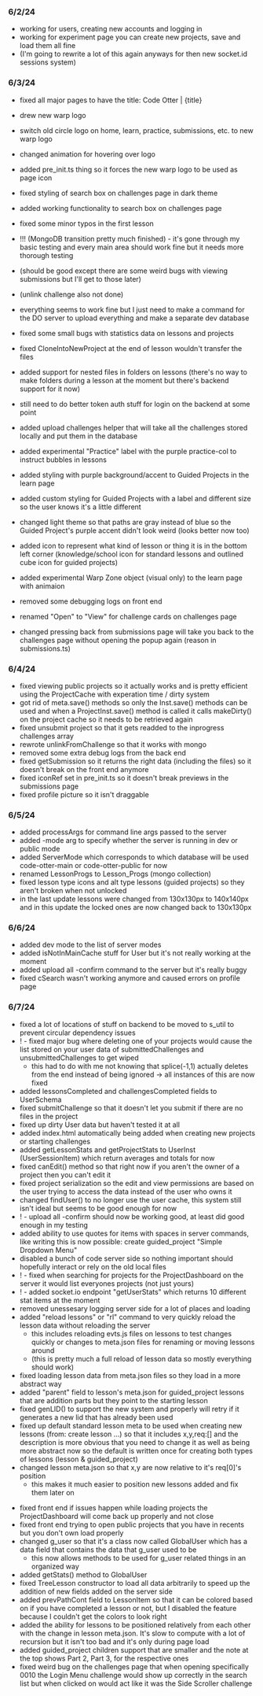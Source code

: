 ### 6/2/24
- working for users, creating new accounts and logging in
- working for experiment page you can create new projects, save and load them all fine
- (I'm going to rewrite a lot of this again anyways for then new socket.id sessions system)

### 6/3/24
- fixed all major pages to have the title: Code Otter | {title}
- drew new warp logo
- switch old circle logo on home, learn, practice, submissions, etc. to new warp logo
- changed animation for hovering over logo
- added pre_init.ts thing so it forces the new warp logo to be used as page icon
- fixed styling of search box on challenges page in dark theme
- added working functionality to search box on challenges page
- fixed some minor typos in the first lesson

- !!! (MongoDB transition pretty much finished) - it's gone through my basic testing and every main area should work fine but it needs more thorough testing
- (should be good except there are some weird bugs with viewing submissions but I'll get to those later)
- (unlink challenge also not done)
- everything seems to work fine but I just need to make a command for the DO server to upload everything and make a separate dev database
- fixed some small bugs with statistics data on lessons and projects
- fixed CloneIntoNewProject at the end of lesson wouldn't transfer the files
- added support for nested files in folders on lessons (there's no way to make folders during a lesson at the moment but there's backend support for it now)
- still need to do better token auth stuff for login on the backend at some point
- added upload challenges helper that will take all the challenges stored locally and put them in the database

- added experimental "Practice" label with the purple practice-col to instruct bubbles in lessons
- added styling with purple background/accent to Guided Projects in the learn page
- added custom styling for Guided Projects with a label and different size so the user knows it's a little different
- changed light theme so that paths are gray instead of blue so the Guided Project's purple accent didn't look weird (looks better now too)
- added icon to represent what kind of lesson or thing it is in the bottom left corner (knowledge/school icon for standard lessons and outlined cube icon for guided projects)
- added experimental Warp Zone object (visual only) to the learn page with animaion
- removed some debugging logs on front end
- renamed "Open" to "View" for challenge cards on challenges page
- changed pressing back from submissions page will take you back to the challenges page without opening the popup again (reason in submissions.ts)

### 6/4/24
- fixed viewing public projects so it actually works and is pretty efficient using the ProjectCache with experation time / dirty system
- got rid of meta.save() methods so only the Inst.save() methods can be used and when a ProjectInst.save() method is called it calls makeDirty() on the project cache so it needs to be retrieved again
- fixed unsubmit project so that it gets readded to the inprogress challenges array
- rewrote unlinkFromChallenge so that it works with mongo
- removed some extra debug logs from the back end
- fixed getSubmission so it returns the right data (including the files) so it doesn't break on the front end anymore
- fixed iconRef set in pre_init.ts so it doesn't break previews in the submissions page
- fixed profile picture so it isn't draggable

### 6/5/24
- added processArgs for command line args passed to the server
- added -mode arg to specify whether the server is running in dev or public mode
- added ServerMode which corresponds to which database will be used code-otter-main or code-otter-public for now
- renamed LessonProgs to Lesson_Progs (mongo collection)
- fixed lesson type icons and alt type lessons (guided projects) so they aren't broken when not unlocked
- in the last update lessons were changed from 130x130px to 140x140px and in this update the locked ones are now changed back to 130x130px

### 6/6/24
- added dev mode to the list of server modes
- added isNotInMainCache stuff for User but it's not really working at the moment
- added upload all -confirm command to the server but it's really buggy
- fixed cSearch wasn't working anymore and caused errors on profile page

### 6/7/24
<!-- Mostly Back End Stuff -->
- fixed a lot of locations of stuff on backend to be moved to s_util to prevent circular dependency issues
- ! - fixed major bug where deleting one of your projects would cause the list stored on your user data of submittedChallenges and unsubmittedChallenges to get wiped
    - this had to do with me not knowing that splice(-1,1) actually deletes from the end instead of being ignored
    -> all instances of this are now fixed
- added lessonsCompleted and challengesCompleted fields to UserSchema
- fixed submitChallenge so that it doesn't let you submit if there are no files in the project
- fixed up dirty User data but haven't tested it at all
- added index.html automatically being added when creating new projects or starting challenges
- added getLessonStats and getProjectStats to UserInst (UserSessionItem) which return averages and totals for now
- fixed canEdit() method so that right now if you aren't the owner of a project then you can't edit it
- fixed project serialization so the edit and view permissions are based on the user trying to access the data instead of the user who owns it
- changed findUser() to no longer use the user cache, this system still isn't ideal but seems to be good enough for now
- ! - upload all -confirm should now be working good, at least did good enough in my testing
- added ability to use quotes for items with spaces in server commands, like writing this is now possible: create guided_project "Simple Dropdown Menu"
- disabled a bunch of code server side so nothing important should hopefully interact or rely on the old local files
- ! - fixed when searching for projects for the ProjectDashboard on the server it would list everyones projects (not just yours)
- ! - added socket.io endpoint "getUserStats" which returns 10 different stat items at the moment
- removed unessesary logging server side for a lot of places and loading
- added "reload lessons" or "rl" command to very quickly reload the lesson data without reloading the server
    - this includes reloading evts.js files on lessons to test changes quickly or changes to meta.json files for renaming or moving lessons around
    - (this is pretty much a full reload of lesson data so mostly everything should work)
- fixed loading lesson data from meta.json files so they load in a more abstract way
- added "parent" field to lesson's meta.json for guided_project lessons that are addition parts but they point to the starting lesson
- fixed genLID() to support the new system and properly will retry if it generates a new lid that has already been used
- fixed up default standard lesson meta to be used when creating new lessons (from: create lesson ...) so that it includes x,y,req:[] and the description is more obvious that you need to change it as well as being more abstract now so the default is written once for creating both types of lessons (lesson & guided_project)
- changed lesson meta.json so that x,y are now relative to it's req[0]'s position
    - this makes it much easier to position new lessons added and fix them later on
<!-- Mostly Front End -->
- fixed front end if issues happen while loading projects the ProjectDashboard will come back up properly and not close
- fixed front end trying to open public projects that you have in recents but you don't own load properly
- changed g_user so that it's a class now called GlobalUser which has a data field that contains the data that g_user used to be
    - this now allows methods to be used for g_user related things in an organized way
- added getStats() method to GlobalUser
- fixed TreeLesson constructor to load all data arbitrarily to speed up the addition of new fields added on the server side
- added prevPathCont field to LessonItem so that it can be colored based on if you have completed a lesson or not, but I disabled the feature because I couldn't get the colors to look right
- added the ability for lessons to be positioned relatively from each other with the change in lesson meta.json. It's slow to compute with a lot of recursion but it isn't too bad and it's only during page load
- added guided_project children support that are smaller and the note at the top shows Part 2, Part 3, for the respective ones
- fixed weird bug on the challenges page that when opening specifically 0010 the Login Menu challenge would show up correctly in the search list but when clicked on would act like it was the Side Scroller challenge

<!-- Should hopefully be the end of the mongo transition now -->